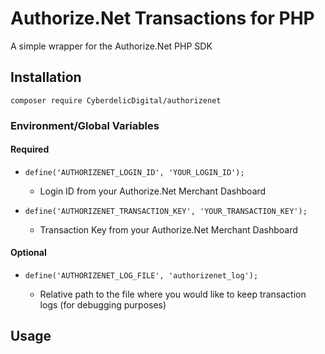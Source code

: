# Authorize.Net Transactions for PHP
A simple wrapper for the Authorize.Net PHP SDK

## **Installation**
`composer require CyberdelicDigital/authorizenet`

### **Environment/Global Variables**
#### Required
* `define('AUTHORIZENET_LOGIN_ID', 'YOUR_LOGIN_ID');`

  * Login ID from your Authorize.Net Merchant Dashboard

* `define('AUTHORIZENET_TRANSACTION_KEY', 'YOUR_TRANSACTION_KEY');`

  * Transaction Key from your Authorize.Net Merchant Dashboard

#### Optional
* `define('AUTHORIZENET_LOG_FILE', 'authorizenet_log');`

  * Relative path to the file where you would like to keep transaction logs (for debugging purposes)

## **Usage**
